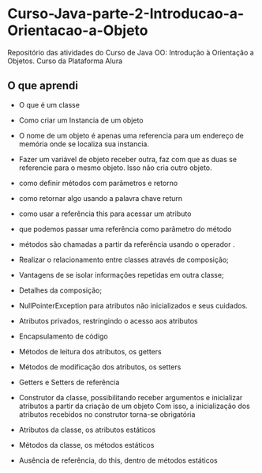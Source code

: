 # Curso-Java-parte-2-Introducao-a-Orientacao-a-Objeto
Repositório das atividades do Curso de Java OO: Introdução à Orientação a Objetos. Curso da Plataforma Alura

## O que aprendi

* O que é um classe
* Como criar um Instancia de um objeto
* O nome de um objeto é apenas uma referencia para um endereço de memória onde se localiza sua instancia. 
* Fazer um variável de objeto receber outra, faz com que as duas se referencie para o mesmo objeto. Isso não cria outro objeto.

* como definir métodos com parâmetros e retorno
* como retornar algo usando a palavra chave return
* como usar a referência this para acessar um atributo
* que podemos passar uma referência como parâmetro do método
* métodos são chamadas a partir da referência usando o operador .

* Realizar o relacionamento entre classes através de composição;
* Vantagens de se isolar informações repetidas em outra classe;
* Detalhes da composição;
* NullPointerException para atributos não inicializados e seus cuidados.

* Atributos privados, restringindo o acesso aos atributos
* Encapsulamento de código
* Métodos de leitura dos atributos, os getters
* Métodos de modificação dos atributos, os setters
* Getters e Setters de referência

* Construtor da classe, possibilitando receber argumentos e inicializar atributos a partir da criação de um objeto 
Com isso, a inicialização dos atributos recebidos no construtor torna-se obrigatória
* Atributos da classe, os atributos estáticos
* Métodos da classe, os métodos estáticos
* Ausência de referência, do this, dentro de métodos estáticos
